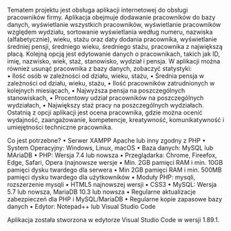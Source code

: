 Tematem projektu jest obsługa aplikacji internetowej do obsługi pracowników firmy. Aplikacja obejmuje dodawanie pracowników do bazy danych, wyświetlanie wszystkich pracowników, wyświetlanie pracowników względem wydziału, sortowanie wyświetlania według numeru, nazwiska (alfabetycznie), wieku, stażu oraz daty dodania pracownika, wyświetlanie średniej pensji, średniego wieku, średniego stażu, pracownika z największą płacą. 
Kolejną opcją jest edytowanie danych o pracownikach, takich jak ID, imię, nazwisko, wiek, staż, stanowisko, wydział i pensja. 
W aplikacji można również usunąć pracownika z bazy danych, zobaczyć statystyki:  
•	Ilość osób w zależności od działu, wieku, stażu,
•	Średnia pensja w zależności od działu, wieku, stażu,
•	Ilość pracowników zatrudnionych w kolejnych miesiącach,
•	Najwyższa pensja na poszczególnych stanowiskach,
•	Procentowy udział pracowników na poszczególnych wydziałach,
•	Największy staż pracy na poszczególnych wydziałach.
Ostatnią z opcji aplikacji jest ocena pracownika, gdzie można ocenić wydajność, zaangażowanie, kompetencje, kreatywność, komunikatywność i umiejętności techniczne pracownika. 


Co jest potrzebne?
•	Serwer XAMPP Apache lub inny zgodny z PHP
•	System Operacyjny: Windows, Linux, macOS
•	Baza danych: MySQL lub MAriaDB
•	PHP: Wersja 7.4 lub nowsza
•	Przeglądarka: Chrome, Fireefox, Edge, Safari, Opera (najnowsze wersje
•	Min. 2GB pamięci RAM i min. 10GB pamięci dysku twardego dla serwera
•	Min 2GB pamięci RAM i min. 500MB pamięci dysku twardego dla użytkowników
•	Moduły PHP: mysqli, rozszerzenie mysqli
•	HTML5 najnowszej wersji
•	CSS3
•	MySQL: Wersja 5.7 lub nowsza, MariaDB 10.3 lub nowsza
•	Regularne aktualizacje zabezpieczeń dla PHP i MySQL/MariaDB
•	Regularne kopie zapasowe bazy danych
•	Edytor: Notepad++ lub Visual Studio Code

Aplikacja została stworzona w edytorze Visual Studio Code w wersji 1.89.1. 
